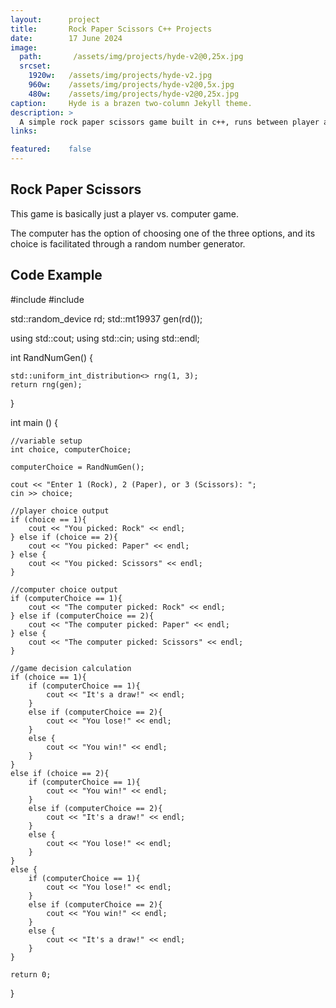 ```yaml
---
layout:      project
title:       Rock Paper Scissors C++ Projects
date:        17 June 2024 
image:
  path:       /assets/img/projects/hyde-v2@0,25x.jpg
  srcset:
    1920w:   /assets/img/projects/hyde-v2.jpg
    960w:    /assets/img/projects/hyde-v2@0,5x.jpg
    480w:    /assets/img/projects/hyde-v2@0,25x.jpg
caption:     Hyde is a brazen two-column Jekyll theme.
description: >
  A simple rock paper scissors game built in c++, runs between player and computer
links:

featured:    false
---
```



## Rock Paper Scissors 

This game is basically just a player vs. computer game.  

The computer has the option of choosing one of the three options, and its choice is facilitated through a random number generator. 

## Code Example

#include <iostream>
#include <random>

std::random_device rd;
std::mt19937 gen(rd());

using std::cout;
using std::cin;
using std::endl;

int RandNumGen() {

    std::uniform_int_distribution<> rng(1, 3);
    return rng(gen);
}

int main () {

    //variable setup 
    int choice, computerChoice;

    computerChoice = RandNumGen();

    cout << "Enter 1 (Rock), 2 (Paper), or 3 (Scissors): ";
    cin >> choice;

    //player choice output
    if (choice == 1){
        cout << "You picked: Rock" << endl;
    } else if (choice == 2){
        cout << "You picked: Paper" << endl;
    } else {
        cout << "You picked: Scissors" << endl;
    }

    //computer choice output 
    if (computerChoice == 1){
        cout << "The computer picked: Rock" << endl;
    } else if (computerChoice == 2){
        cout << "The computer picked: Paper" << endl;
    } else {
        cout << "The computer picked: Scissors" << endl;
    }

    //game decision calculation
    if (choice == 1){
        if (computerChoice == 1){
            cout << "It's a draw!" << endl;
        }
        else if (computerChoice == 2){
            cout << "You lose!" << endl;
        }
        else {
            cout << "You win!" << endl;
        }
    }
    else if (choice == 2){
        if (computerChoice == 1){
            cout << "You win!" << endl;
        }
        else if (computerChoice == 2){
            cout << "It's a draw!" << endl;
        }
        else {
            cout << "You lose!" << endl;
        }
    }
    else {
        if (computerChoice == 1){
            cout << "You lose!" << endl;
        }
        else if (computerChoice == 2){
            cout << "You win!" << endl;
        }
        else {
            cout << "It's a draw!" << endl;
        }
    }

    return 0;
}
